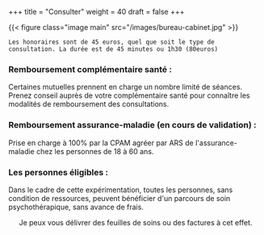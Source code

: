 +++
title = "Consulter"
weight = 40 
draft = false
+++

{{< figure class="image main" src="/images/bureau-cabinet.jpg" >}}


	Les honoraires sont de 45 euros, quel que soit le type de consultation. La durée est de 45 minutes ou 1h30 (80euros)

### Remboursement complémentaire santé :

Certaines mutuelles prennent en charge un nombre limité de séances. <br>
Prenez conseil auprès de votre complémentaire santé pour connaître les modalités de remboursement des consultations.


### Remboursement assurance-maladie (en cours de validation) :

Prise en charge à 100% par la CPAM agréer par ARS de l'assurance-maladie chez les personnes de 18 à 60 ans.

### Les personnes éligibles :

Dans le cadre de cette expérimentation, toutes les personnes, sans condition de ressources, peuvent bénéficier d'un parcours de soin psychothérapique, sans avance de frais.


<p style="text-align: center;">Je peux vous délivrer des feuilles de soins ou des factures à cet effet.  </p>
